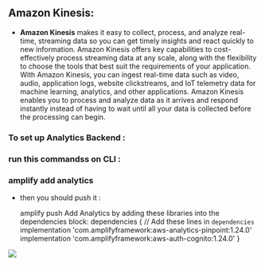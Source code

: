## Amazon Kinesis:

- **Amazon Kinesis** makes it easy to collect, process, and analyze real-time, streaming data so you can get timely insights and react quickly to new information. Amazon Kinesis offers key capabilities to cost-effectively process streaming data at any scale, along with the flexibility to choose the tools that best suit the requirements of your application. With Amazon Kinesis, you can ingest real-time data such as video, audio, application logs, website clickstreams, and IoT telemetry data for machine learning, analytics, and other applications. Amazon Kinesis enables you to process and analyze data as it arrives and respond instantly instead of having to wait until all your data is collected before the processing can begin.

### To set up Analytics Backend :
### run this commandss on CLI :

   ### amplify add analytics
- then you should push it :

    amplify push 
Add Analytics by adding these libraries into the dependencies block:
    dependencies {
        // Add these lines in `dependencies`
        implementation 'com.amplifyframework:aws-analytics-pinpoint:1.24.0'
        implementation 'com.amplifyframework:aws-auth-cognito:1.24.0'
    }



![](https://cloud-rush.com/wp-content/uploads/2021/02/24074727/Amazon-Kinesis.png)
